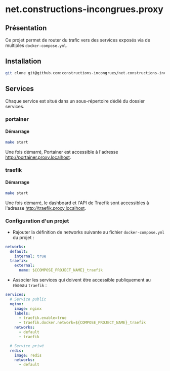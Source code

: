 # net.constructions-incongrues.proxy

## Présentation

Ce projet permet de router du trafic vers des services exposés via de multiples `docker-compose.yml`.

## Installation

```sh
git clone git@github.com:constructions-incongrues/net.constructions-incongrues.proxy.git
```

## Services

Chaque service est situé dans un sous-répertoire dédié du dossier services.

### portainer

#### Démarrage

```sh
make start
```

Une fois démarré, Portainer est accessible à l'adresse <http://portainer.proxy.localhost>.

### traefik

#### Démarrage

```sh
make start
```

Une fois démarré, le dashboard et l'API de Traefik sont accessibles à l'adresse <http://traefik.proxy.localhost>.

### Configuration d'un projet

- Rajouter la définition de networks suivante au fichier `docker-compose.yml` du projet :

```yaml
networks:
  default:
    internal: true
  traefik:
    external:
      name: ${COMPOSE_PROJECT_NAME}_traefik
```

- Associer les services qui doivent être accessible publiquement au réseau `traefik` :

```yaml
services:
  # Service public
  nginx:
    image: nginx
    labels:
      - traefik.enable=true
      - traefik.docker.network=${COMPOSE_PROJECT_NAME}_traefik
    networks:
      - default
      - traefik

  # Service privé
  redis:
    image: redis
    networks:
      - default
```
